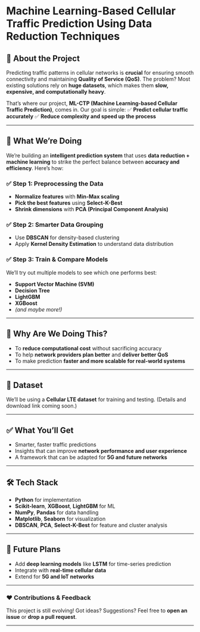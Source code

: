 
# **Machine Learning-Based Cellular Traffic Prediction Using Data Reduction Techniques**

## 📌 **About the Project**

Predicting traffic patterns in cellular networks is **crucial** for ensuring smooth connectivity and maintaining **Quality of Service (QoS)**.
The problem?
Most existing solutions rely on **huge datasets**, which makes them **slow, expensive, and computationally heavy**.

That’s where our project, **ML-CTP (Machine Learning-based Cellular Traffic Prediction)**, comes in.
Our goal is simple:
✅ **Predict cellular traffic accurately**
✅ **Reduce complexity and speed up the process**

---

## 🚀 **What We’re Doing**

We’re building an **intelligent prediction system** that uses **data reduction + machine learning** to strike the perfect balance between **accuracy and efficiency**. Here’s how:

### ✅ **Step 1: Preprocessing the Data**

* **Normalize features** with **Min-Max scaling**
* **Pick the best features** using **Select-K-Best**
* **Shrink dimensions** with **PCA (Principal Component Analysis)**

### ✅ **Step 2: Smarter Data Grouping**

* Use **DBSCAN** for density-based clustering
* Apply **Kernel Density Estimation** to understand data distribution

### ✅ **Step 3: Train & Compare Models**

We’ll try out multiple models to see which one performs best:

* **Support Vector Machine (SVM)**
* **Decision Tree**
* **LightGBM**
* **XGBoost**
* *(and maybe more!)*

---

## 🎯 **Why Are We Doing This?**

* To **reduce computational cost** without sacrificing accuracy
* To help **network providers plan better** and **deliver better QoS**
* To make prediction **faster and more scalable for real-world systems**

---

## 📂 **Dataset**

We’ll be using a **Cellular LTE dataset** for training and testing.
(Details and download link coming soon.)

---

## ✅ **What You’ll Get**

* Smarter, faster traffic predictions
* Insights that can improve **network performance and user experience**
* A framework that can be adapted for **5G and future networks**

---

## 🛠 **Tech Stack**

* **Python** for implementation
* **Scikit-learn**, **XGBoost**, **LightGBM** for ML
* **NumPy**, **Pandas** for data handling
* **Matplotlib**, **Seaborn** for visualization
* **DBSCAN**, **PCA**, **Select-K-Best** for feature and cluster analysis

---

## 🔮 **Future Plans**

* Add **deep learning models** like **LSTM** for time-series prediction
* Integrate with **real-time cellular data**
* Extend for **5G and IoT networks**

---

### ❤️ **Contributions & Feedback**

This project is still evolving! Got ideas? Suggestions?
Feel free to **open an issue** or **drop a pull request**.

---

